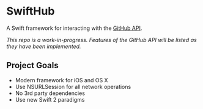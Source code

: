 # SwiftHub

A Swift framework for interacting with the [GitHub API](https://developer.github.com).

_This repo is a work-in-progress. Features of the GitHub API will be listed as they have been implemented._

## Project Goals

* Modern framework for iOS and OS X
* Use NSURLSession for all network operations
* No 3rd party dependencies
* Use new Swift 2 paradigms
